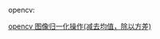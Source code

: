 opencv:

[opencv 图像归一化操作(减去均值，除以方差)](https://blog.csdn.net/wuqingshan2010/article/details/107727909)

